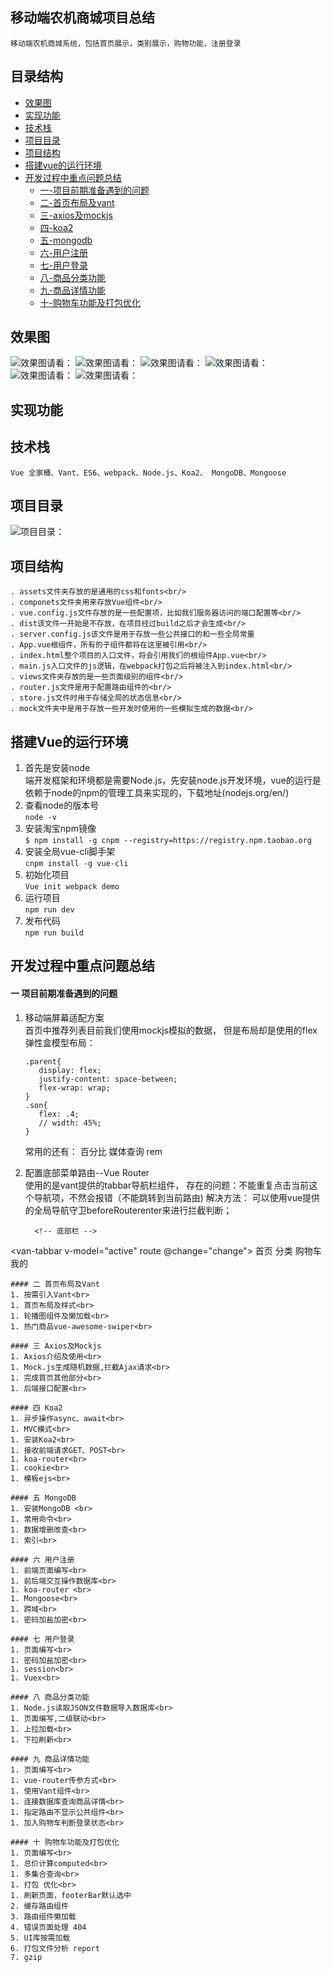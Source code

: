

## 移动端农机商城项目总结
`移动端农机商城系统，包括首页展示，类别展示，购物功能，注册登录`
## 目录结构
- [效果图](#效果图)
- [实现功能](#实现功能)
- [技术栈](#技术栈)
- [项目目录](#项目目录)
- [项目结构](#项目结构)
- [搭建vue的运行环境](#搭建vue的运行环境)
- [开发过程中重点问题总结](#开发过程中重点问题总结)
   - [一-项目前期准备遇到的问题](#一-项目前期准备遇到的问题)
   - [二-首页布局及vant ](#二-首页布局及vant )
   - [三-axios及mockjs](#三-axios及mockjs)
   - [四-koa2](#四-koa2)
   - [五-mongodb](#五-mongodb)
   - [六-用户注册](#六-用户注册)
   - [七-用户登录](#七-用户登录)
   - [八-商品分类功能](#八-商品分类功能)
   - [九-商品详情功能](#九-商品详情功能)
   - [十-购物车功能及打包优化](#十-购物车功能及打包优化)
## 效果图
![效果图请看：](http://49.232.143.111:3000/images/11.jpg)
![效果图请看：](http://49.232.143.111:3000/images/22.jpg)
![效果图请看：](http://49.232.143.111:3000/images/33.jpg)
![效果图请看：](http://49.232.143.111:3000/images/44.jpg)
![效果图请看：](http://49.232.143.111:3000/images/55.jpg)
![效果图请看：](http://49.232.143.111:3000/images/66.jpg)
## 实现功能

## 技术栈
`Vue 全家桶、Vant、ES6、webpack、Node.js、Koa2、 MongoDB、Mongoose`

## 项目目录
![项目目录：](http://49.232.143.111:3000/images/dir1.png)
## 项目结构
```
. assets文件夹存放的是通用的css和fonts<br/>
. componets文件夹用来存放Vue组件<br/>
. vue.config.js文件存放的是一些配置项，比如我们服务器访问的端口配置等<br/>
. dist该文件一开始是不存放，在项目经过build之后才会生成<br/>
. server.config.js该文件是用于存放一些公共接口的和一些全局常量
. App.vue根组件，所有的子组件都将在这里被引用<br/>
. index.html整个项目的入口文件，将会引用我们的根组件App.vue<br/>
. main.js入口文件的js逻辑，在webpack打包之后将被注入到index.html<br/>
. views文件夹存放的是一些页面级别的组件<br/>
. router.js文件是用于配置路由组件的<br/>
. store.js文件时用于存储全局的状态信息<br/>
. mock文件夹中是用于存放一些开发时使用的一些模拟生成的数据<br/>
```
## 搭建Vue的运行环境
1. 首先是安装node <br>
端开发框架和环境都是需要Node.js，先安装node.js开发环境，vue的运行是依赖于node的npm的管理工具来实现的，下载地址(nodejs.org/en/)
2. 查看node的版本号<br>
`node -v`
3. 安装淘宝npm镜像<br>
`$ npm install -g cnpm --registry=https://registry.npm.taobao.org`
4. 安装全局vue-cli脚手架<br>
`cnpm install -g vue-cli`
5. 初始化项目<br>
`Vue init webpack demo`
6. 运行项目<br>
`npm run dev`
7. 发布代码<br>
`npm run build`

## 开发过程中重点问题总结
#### 一 项目前期准备遇到的问题
1. 移动端屏幕适配方案<br>
   首页中推荐列表目前我们使用mockjs模拟的数据，
   但是布局却是使用的flex弹性盒模型布局：
   ```
   .parent{
      display: flex;
      justify-content: space-between;
      flex-wrap: wrap;
   }
   .son{
      flex: .4;
      // width: 45%;
   }
   ```
   常用的还有：
   百分比
   媒体查询
   rem

2. 配置底部菜单路由--Vue Router<br>
   使用的是vant提供的tabbar导航栏组件，
   存在的问题：不能重复点击当前这个导航项，不然会报错（不能跳转到当前路由)
   解决方法： 可以使用vue提供的全局导航守卫beforeRouterenter来进行拦截判断；
   ```
     <!-- 底部栏 -->
  <van-tabbar v-model="active" route @change="change">
    <!-- 不允许导航到当前路由位置 -->
    <van-tabbar-item icon="home-o" to="/">首页</van-tabbar-item>
    <van-tabbar-item icon="records" to="/catalogue">分类</van-tabbar-item>
    <van-tabbar-item icon="cart-o" to="/cart">购物车</van-tabbar-item>
    <van-tabbar-item icon="contact" to="/profile">我的</van-tabbar-item>
  </van-tabbar>
   ```
#### 二 首页布局及Vant 
1. 按需引入Vant<br>
1. 首页布局及样式<br>
1. 轮播图组件及懒加载<br>
1. 热门商品vue-awesome-swiper<br>

#### 三 Axios及Mockjs
1. Axios介绍及使用<br>
1. Mock.js生成随机数据,拦截Ajax请求<br>
1. 完成首页其他部分<br>
1. 后端接口配置<br>

#### 四 Koa2
1. 异步操作async、await<br>
1. MVC模式<br>
1. 安装Koa2<br>
1. 接收前端请求GET、POST<br>
1. koa-router<br>
1. cookie<br>
1. 模板ejs<br>

#### 五 MongoDB
1. 安装MongoDB <br>
1. 常用命令<br>
1. 数据增删改查<br>
1. 索引<br>

#### 六 用户注册
1. 前端页面编写<br>
1. 前后端交互操作数据库<br>
1. koa-router <br>
1. Mongoose<br>
1. 跨域<br>
1. 密码加盐加密<br>

#### 七 用户登录
1. 页面编写<br>
1. 密码加盐加密<br>
1. session<br>
1. Vuex<br>

#### 八 商品分类功能
1. Node.js读取JSON文件数据导入数据库<br>
1. 页面编写,二级联动<br>
1. 上拉加载<br>
1. 下拉刷新<br>

#### 九 商品详情功能
1. 页面编写<br>
1. vue-router传参方式<br>
1. 使用Vant组件<br>
1. 连接数据库查询商品详情<br>
1. 指定路由不显示公共组件<br>
1. 加入购物车判断登录状态<br>

#### 十 购物车功能及打包优化
1. 页面编写<br>
1. 总价计算computed<br>
1. 多集合查询<br>
1. 打包 优化<br>
   1. 刷新页面，footerBar默认选中
   2. 缓存路由组件
   3. 路由组件懒加载
   4. 错误页面处理 404
   5. UI库按需加载
   6. 打包文件分析 report
   7. gzip





